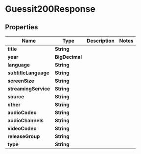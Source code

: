 

# Guessit200Response



## Properties

| Name | Type | Description | Notes |
|------------ | ------------- | ------------- | -------------|
|**title** | **String** |  |  |
|**year** | **BigDecimal** |  |  |
|**language** | **String** |  |  |
|**subtitleLanguage** | **String** |  |  |
|**screenSize** | **String** |  |  |
|**streamingService** | **String** |  |  |
|**source** | **String** |  |  |
|**other** | **String** |  |  |
|**audioCodec** | **String** |  |  |
|**audioChannels** | **String** |  |  |
|**videoCodec** | **String** |  |  |
|**releaseGroup** | **String** |  |  |
|**type** | **String** |  |  |




